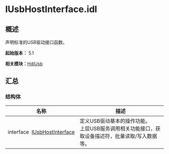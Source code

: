 # IUsbHostInterface.idl


## 概述

声明标准的USB驱动接口函数。

**起始版本：** 5.1

**相关模块：**[HdiUsb](_hdi_usb_v2_0.md)


## 汇总


### 结构体

| 名称 | 描述 | 
| -------- | -------- |
| interface&nbsp;&nbsp;[IUsbHostInterface](interface_i_usb_host_interface.md) | 定义USB驱动基本的操作功能。<br>上层USB服务调用相关功能接口，获取设备描述符，批量读取/写入数据等。 | 
